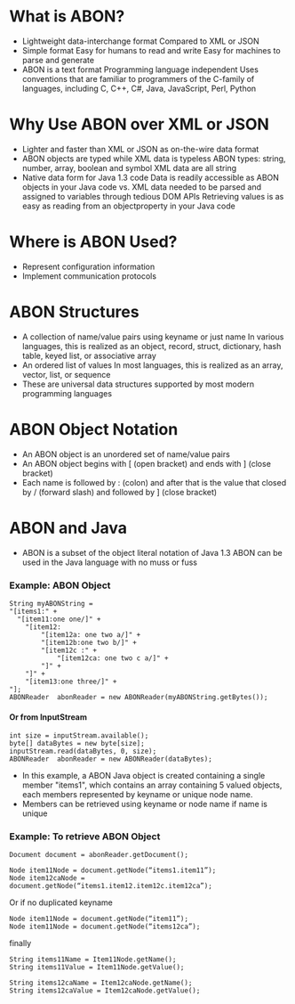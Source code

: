 What is ABON?
=============
* Lightweight data-interchange format
 Compared to XML or JSON
* Simple format
 Easy for humans to read and write
 Easy for machines to parse and generate
* ABON is a text format
 Programming language independent
 Uses conventions that are familiar to programmers of the C-family of languages, including C, C++, C#, Java, JavaScript, Perl, Python

Why Use ABON over XML or JSON
=============================
* Lighter and faster than XML or JSON as on-the-wire data format
* ABON objects are typed while XML data is typeless
 ABON types: string, number, array, boolean   and symbol
 XML data are all string
* Native data form for Java  1.3 code
 Data is readily accessible as ABON objects in your Java code vs. XML data needed to be parsed and assigned to variables through tedious DOM APIs
 Retrieving values is as easy as reading from an objectproperty in your Java code

Where is ABON Used?
===================
* Represent configuration information
* Implement communication protocols

ABON Structures
===============
* A collection of name/value pairs using keyname or just name
 In various languages, this is realized as an object, record, struct, dictionary, hash table, keyed list, or associative array
* An ordered list of values
 In most languages, this is realized as an array, vector, list, or sequence
* These are universal data structures supported by most modern programming languages

ABON Object Notation
====================
* An ABON object is an unordered set of name/value pairs
* An ABON object begins with \[ (open bracket) and ends with \] (close bracket)
* Each name is followed by : (colon) and after that is the value that closed by / (forward slash) and followed by ] (close bracket)

ABON and Java
=============
* ABON is a subset of the object literal notation of Java 1.3
 ABON can be used in the Java language with no muss or fuss

### Example: ABON Object
	String myABONString = 
	"[items1:" +
	  "[item11:one one/]" +
		"[item12:
			"[item12a: one two a/]" +
			"[item12b:one two b/]" +
			"[item12c :" +
				"[item12ca: one two c a/]" +
			"]" +
		"]" +
		"[item13:one three/]" +
	"];
	ABONReader  abonReader = new ABONReader(myABONString.getBytes());

#### Or from InputStream
	
	int size = inputStream.available();
	byte[] dataBytes = new byte[size];
	inputStream.read(dataBytes, 0, size);
	ABONReader  abonReader = new ABONReader(dataBytes);


* In this example, a ABON Java object is created containing a single member "items1", which contains an array containing 5 valued objects, each members represented by keyname or unique node name.
* Members can be retrieved using keyname or node name if name is unique

### Example: To retrieve ABON Object
	Document document = abonReader.getDocument();

	Node item11Node = document.getNode(“items1.item11”);
	Node item12caNode = document.getNode(“items1.item12.item12c.item12ca”);
	
Or if no duplicated keyname

	Node item11Node = document.getNode(“item11”);
	Node item11Node = document.getNode(“items12ca”);
	
finally

	String items11Name = Item11Node.getName();
	String items11Value = Item11Node.getValue();
	
	String items12caName = Item12caNode.getName();
	String items12caValue = Item12caNode.getValue();
